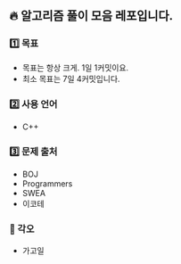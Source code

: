 ## 🔥 알고리즘 풀이 모음 레포입니다.

### 1️⃣ 목표
- 목표는 항상 크게. 1일 1커밋이요.
- 최소 목표는 7일 4커밋입니다.

### 2️⃣ 사용 언어
- C++

### 3️⃣ 문제 출처
- BOJ
- Programmers
- SWEA
- 이코테

### 🥔 각오
- 가고일